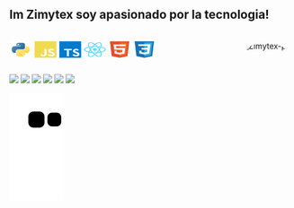 ## Im Zimytex soy apasionado por la tecnologia!
<div align="center">
  <a href="https://github.com/Zimytex/">
</a></div><a href="https://github.com/Zimytex/">
</a><div style="display: inline_block"><a href="https://github.com/Zimytex/"><br>
  </a><a href="https://github.com/Zimytex/python">  <img align="center" alt="Zimytex-Python" height="30" width="40" src="https://raw.githubusercontent.com/devicons/devicon/master/icons/python/python-original.svg"></a>
  <a href="https://github.com/Zimytex/javascript"><img align="center" alt="Zimytex-Js" height="30" width="40" src="https://raw.githubusercontent.com/devicons/devicon/master/icons/javascript/javascript-plain.svg"></a>
  <a href="https://github.com/Zimytex/typescript"><img align="center" alt="Zimytex-Ts" height="30" width="40" src="https://raw.githubusercontent.com/devicons/devicon/master/icons/typescript/typescript-plain.svg"></a>
  <img align="center" alt="Zimytex-React" height="30" width="40" src="https://raw.githubusercontent.com/devicons/devicon/master/icons/react/react-original.svg">
  <a href=""><img align="center" alt="Zimytex-HTML" height="30" width="40" src="https://raw.githubusercontent.com/devicons/devicon/master/icons/html5/html5-original.svg"></a>
  <a href="">  <img align="center" alt="Zimytex-CSS" height="30" width="40" src="https://raw.githubusercontent.com/devicons/devicon/master/icons/css3/css3-original.svg"></a>
  <!--<img align="center" alt="Zimytex-Csharp" height="30" width="40" src="https://raw.githubusercontent.com/devicons/devicon/master/icons/csharp/csharp-original.svg">-->
  <img align="right" alt="Zimytex-pic" height="150" style="border-radius:50px;" src="">
</div>
  
  ##
 
<div> 
  <a href="https://www.youtube.com/channel/UC_-uuuZbY0AAt9CViNzvc-Q" target="_blank"><img src="https://img.shields.io/badge/YouTube-FF0000?style=for-the-badge&logo=youtube&logoColor=white" target="_blank"></a>
  <a href="https://instagram.com/rafaballerini" target="_blank"><img src="https://img.shields.io/badge/-Instagram-%23E4405F?style=for-the-badge&logo=instagram&logoColor=white" target="_blank"></a>
 	<a href="https://www.twitch.tv/rafaballerinii" target="_blank"><img src="https://img.shields.io/badge/Twitch-9146FF?style=for-the-badge&logo=twitch&logoColor=white" target="_blank"></a>
 <a href="https://discord.gg/wagxzStdcR" target="_blank"><img src="https://img.shields.io/badge/Discord-7289DA?style=for-the-badge&logo=discord&logoColor=white" target="_blank"></a> 
  <a href = "mailto:contatorafaballerini@gmail.com"><img src="https://img.shields.io/badge/-Gmail-%23333?style=for-the-badge&logo=gmail&logoColor=white" target="_blank"></a>
  <a href="https://www.linkedin.com/in/rafaella-ballerini-45875016a" target="_blank"><img src="https://img.shields.io/badge/-LinkedIn-%230077B5?style=for-the-badge&logo=linkedin&logoColor=white" target="_blank"></a> 
 
  ![Snake animation](https://github.com/rafaballerini/rafaballerini/blob/output/github-contribution-grid-snake.svg)
 
</div>
